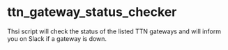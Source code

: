 # ttn_gateway_status_checker
Thsi script will check the status of the listed TTN gateways and will inform you on Slack if a gateway is down.
